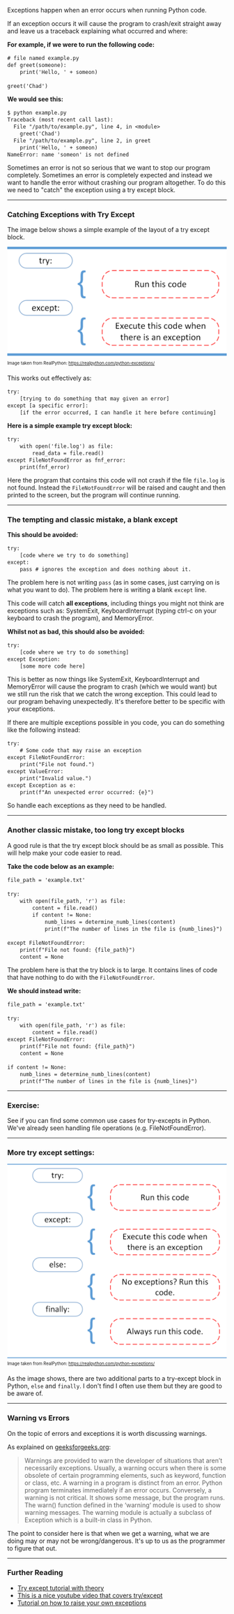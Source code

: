 Exceptions happen when an error occurs when running Python code. 

If an exception occurs it will cause the program to crash/exit straight away and leave us a traceback explaining what occurred and where: 

**For example, if we were to run the following code:**

```
# file named example.py
def greet(someone):
    print('Hello, ' + someon)

greet('Chad')
```

**We would see this:**

```
$ python example.py
Traceback (most recent call last):
  File "/path/to/example.py", line 4, in <module>
    greet('Chad')
  File "/path/to/example.py", line 2, in greet
    print('Hello, ' + someon)
NameError: name 'someon' is not defined
```

Sometimes an error is not so serious that we want to stop our program completely. Sometimes an error is completely expected and instead we want to handle the error without crashing our program altogether. To do this we need to "catch" the exception using a try except block.  

---

### Catching Exceptions with Try Except

The image below shows a simple example of the layout of a try except block. 

![try_except](../assets/day1/try_except_p1_not_mine.png)
<sub><sup>Image taken from RealPython: https://realpython.com/python-exceptions/ </sup></sub>

This works out effectively as: 

```
try:
    [trying to do something that may given an error]
except [a specific error]:
    [if the error occurred, I can handle it here before continuing]

```

**Here is a simple example try except block:** 

```
try:
    with open('file.log') as file:
        read_data = file.read()
except FileNotFoundError as fnf_error:
    print(fnf_error)
```

Here the program that contains this code will not crash if the file `file.log` is not found. Instead the `FileNotFoundError` will be raised and caught and then printed to the screen, but the program will continue running. 

---

### The tempting and classic mistake, a blank except

**This should be avoided:** 

```
try:
    [code where we try to do something]
except: 
    pass # ignores the exception and does nothing about it. 
```

The problem here is not writing `pass` (as in some cases, just carrying on is what you want to do). The problem here is writing a blank `except` line. 

This code will catch **all exceptions**, including things you might not think are exceptions such as: SystemExit, KeyboardInterrupt (typing ctrl-c on your keyboard to crash the program), and MemoryError.


**Whilst not as bad, this should also be avoided:** 

```
try:
    [code where we try to do something]
except Exception: 
    [some more code here]
```

This is better as now things like SystemExit, KeyboardInterrupt and MemoryError will cause the program to crash (which we would want) but we still run the risk that we catch the wrong exception. This could lead to our program behaving unexpectedly. It's therefore better to be specific with your exceptions. 

If there are multiple exceptions possible in you code, you can do something like the following instead:

```
try:
    # Some code that may raise an exception
except FileNotFoundError:
    print("File not found.")
except ValueError:
    print("Invalid value.")
except Exception as e:
    print(f"An unexpected error occurred: {e}")
```

So handle each exceptions as they need to be handled. 

---

### Another classic mistake, too long try except blocks

A good rule is that the try except block should be as small as possible. This will help make your code easier to read. 

**Take the code below as an example:**

```
file_path = 'example.txt'

try:
    with open(file_path, 'r') as file:
        content = file.read()        
        if content != None:
            numb_lines = determine_numb_lines(content)
            print(f"The number of lines in the file is {numb_lines}")

except FileNotFoundError:
    print(f"File not found: {file_path}")
    content = None
```

The problem here is that the try block is to large. It contains lines of code that have nothing to do with the `FileNotFoundError`. 

**We should instead write:**

```
file_path = 'example.txt'

try:
    with open(file_path, 'r') as file:
        content = file.read()        
except FileNotFoundError:
    print(f"File not found: {file_path}")
    content = None

if content != None:
    numb_lines = determine_numb_lines(content)
    print(f"The number of lines in the file is {numb_lines}")
```

---

### Exercise:

See if you can find some common use cases for try-excepts in Python. We've already seen handling file operations (e.g. FileNotFoundError). 

---

### More try except settings: 

![try_except_else_finally](../assets/day1/try_except_p2_not_mine.png)
<sub><sup>Image taken from RealPython: https://realpython.com/python-exceptions/ </sup></sub>

As the image shows, there are two additional parts to a try-except block in Python, `else` and `finally`. I don't find I often use them but they are good to be aware of. 

---

### Warning vs Errors 

On the topic of errors and exceptions it is worth discussing warnings. 

As explained on [geeksforgeeks.org](https://www.geeksforgeeks.org/warnings-in-python/):

>Warnings are provided to warn the developer of situations that aren’t necessarily exceptions. Usually, a warning occurs when there is some obsolete of certain programming elements, such as keyword, function or class, etc. A warning in a program is distinct from an error. Python program terminates immediately if an error occurs. Conversely, a warning is not critical. It shows some message, but the program runs. The warn() function defined in the ‘warning‘ module is used to show warning messages. The warning module is actually a subclass of Exception which is a built-in class in Python.

The point to consider here is that when we get a warning, what we are doing may or may not be wrong/dangerous. It's up to us as the programmer to figure that out. 

---

### Further Reading

- [Try except tutorial with theory](https://realpython.com/python-exceptions/)
- [This is a nice youtube video that covers try/except](https://www.youtube.com/watch?v=tIh42X0oGQc)
- [Tutorial on how to raise your own exceptions](https://realpython.com/python-raise-exception/)
